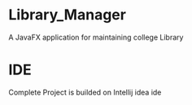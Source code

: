 # Library_Manager
A JavaFX application for maintaining college Library

# IDE
Complete Project is builded on Intellij idea ide

